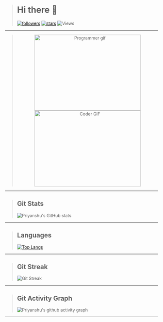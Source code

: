 ># Hi there 👋 
>[![followers](https://custom-icon-badges.herokuapp.com/github/followers/Priyanshu-Vyas?color=black&labelColor=blue&style=for-the-badge&logo=person-add&label=Follow&logoColor=black)](https://github.com/login?return_to=https%3A%2F%2Fgithub.com%2FPriyanshu-Vyas)
>[![stars](https://custom-icon-badges.herokuapp.com/badge/dynamic/json?logo=star&color=000000&labelColor=blue&label=Stars&style=for-the-badge&query=%24.stars&url=https://api.github-star-counter.workers.dev/user/Priyanshu-Vyas&logoColor=black)](https://github.com/Priyanshu-Vyas?tab=repositories)
>![Views](https://komarev.com/ghpvc/?username=Priyanshu-Vyas&label=Profile%20views&color=blue&style=for-the-badge)
---

><div align="center"><img alt="Programmer gif" height=250 width=350 src="https://c.tenor.com/NOYF3f82b_gAAAAC/programmer.gif" /><img alt="Coder GIF" height=250 width=350 src="https://images.squarespace-cdn.com/content/v1/5769fc401b631bab1addb2ab/1541580611624-TE64QGKRJG8SWAIUS7NS/ke17ZwdGBToddI8pDm48kPoswlzjSVMM-SxOp7CV59BZw-zPPgdn4jUwVcJE1ZvWQUxwkmyExglNqGp0IvTJZamWLI2zvYWH8K3-s_4yszcp2ryTI0HqTOaaUohrI8PI6FXy8c9PWtBlqAVlUS5izpdcIXDZqDYvprRqZ29Pw0o/coding-freak.gif" /></div>

---

>## Git Stats
>![Priyanshu's GitHub stats](https://github-readme-stats.vercel.app/api?username=Priyanshu-Vyas&show_icons=true&count_private=true&include_all_commits=true&theme=react)

---

>## Languages
> [![Top Langs](https://github-readme-stats.vercel.app/api/top-langs/?username=Priyanshu-Vyas&langs_count=10&layout=compact&theme=react)](https://github.com/Priyanshu-Vyas/github-readme-stats)

---

>## Git Streak
> ![Git Streak](https://github-readme-streak-stats.herokuapp.com/?user=Priyanshu-Vyas&theme=react)

---

>## Git Activity Graph
> ![Priyanshu's github activity graph](https://activity-graph.herokuapp.com/graph?username=Priyanshu-Vyas&theme=react-dark)

---
